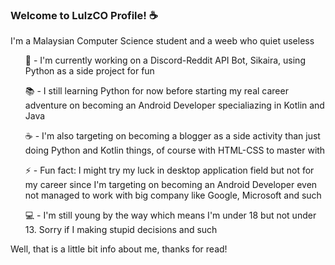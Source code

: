### Welcome to LulzCO Profile! ☕

I'm a Malaysian Computer Science student and a weeb who quiet useless 
<ul>
  🔧 - I'm currently working on a Discord-Reddit API Bot, Sikaira, using Python as a side project for fun

  📚 - I still learning Python for now before starting my real career adventure on becoming an Android Developer specialiazing in Kotlin and Java 

  ☕ - I'm also targeting on becoming a blogger as a side activity than just doing Python and Kotlin things, of course with HTML-CSS to master with 

  ⚡ - Fun fact: I might try my luck in desktop application field but not for my career since I'm targeting on becoming an Android Developer even not managed to work with big       company like Google, Microsoft and such

  💻 - I'm still young by the way which means I'm under 18 but not under 13. Sorry if I making stupid decisions and such 
</ul>

Well, that is a little bit info about me, thanks for read! 







